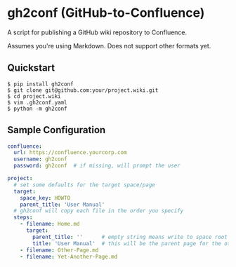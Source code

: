 # gh2conf (GitHub-to-Confluence)

A script for publishing a GitHub wiki repository to Confluence.

Assumes you're using Markdown. Does not support other formats yet.

## Quickstart

```
$ pip install gh2conf
$ git clone git@github.com:your/project.wiki.git
$ cd project.wiki
$ vim .gh2conf.yaml
$ python -m gh2conf
```

## Sample Configuration

```yaml
confluence:
  url: https://confluence.yourcorp.com
  username: gh2conf
  password: gh2conf  # if missing, will prompt the user

project:
  # set some defaults for the target space/page
  target:
    space_key: HOWTO
    parent_title: 'User Manual'
  # gh2conf will copy each file in the order you specify
  steps:
    - filename: Home.md
      target:
        parent_title: ''      # empty string means write to space root
        title: 'User Manual'  # this will be the parent page for the others
    - filename: Other-Page.md
    - filename: Yet-Another-Page.md
```
